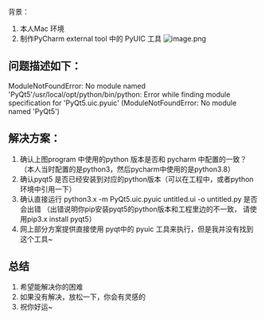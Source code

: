 背景：
1. 本人Mac 环境
2. 制作PyCharm external tool 中的 PyUIC 工具
![image.png](https://upload-images.jianshu.io/upload_images/299790-3cb1377a90eec3a6.png?imageMogr2/auto-orient/strip%7CimageView2/2/w/1240)


## 问题描述如下：
ModuleNotFoundError: No module named 'PyQt5'/usr/local/opt/python/bin/python: Error while finding module specification for 'PyQt5.uic.pyuic' (ModuleNotFoundError: No module named 'PyQt5')


## 解决方案：
1.  确认上图program 中使用的python 版本是否和 pycharm 中配置的一致？
    （本人当时配置的是python3，然后pycharm中使用的是python3.8）
2. 确认pyqt5 是否已经安装到对应的python版本（可以在工程中，或者python环境中引用一下）
3. 确认直接运行 python3.x -m PyQt5.uic.pyuic untitled.ui -o untitled.py  是否会出错 （出错说明你pip安装pyqt5的python版本和工程里边的不一致， 请使用pip3.x install pyqt5）
4. 网上部分方案提供直接使用 pyqt中的 pyuic 工具来执行，但是我并没有找到这个工具~

## 总结
1. 希望能解决你的困难
2. 如果没有解决，放松一下，你会有灵感的
3. 祝你好运~
